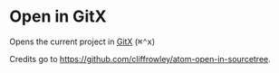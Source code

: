 # Open in GitX

Opens the current project in [GitX](http://http://gitx.frim.nl/) (<kbd>&#8984;&#8963;x</kbd>)

Credits go to https://github.com/cliffrowley/atom-open-in-sourcetree.
